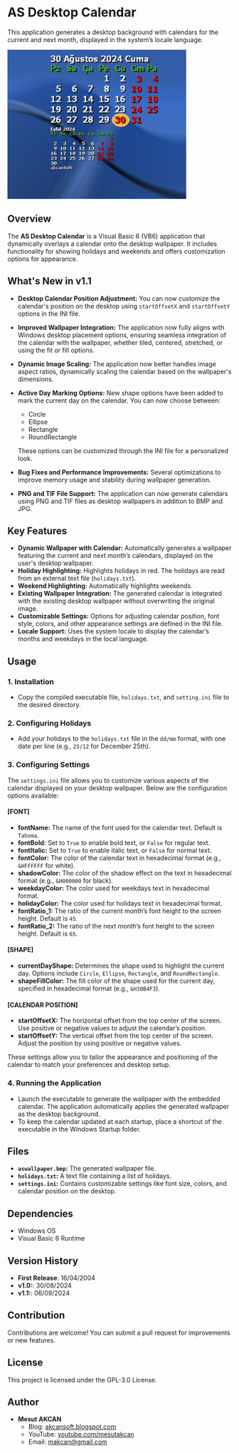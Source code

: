 # AS Desktop Calendar

This application generates a desktop background with calendars for the current and next month, displayed in the system’s locale language.

![Screenshot](https://github.com/akcansoft/Desktop-Calendar/blob/main/ss-1.jpg)

## Overview

The **AS Desktop Calendar** is a Visual Basic 6 (VB6) application that dynamically overlays a calendar onto the desktop wallpaper. It includes functionality for showing holidays and weekends and offers customization options for appearance.

## What's New in v1.1

- **Desktop Calendar Position Adjustment:** You can now customize the calendar's position on the desktop using `startOffsetX` and `startOffsetY` options in the INI file.
- **Improved Wallpaper Integration:** The application now fully aligns with Windows desktop placement options, ensuring seamless integration of the calendar with the wallpaper, whether tiled, centered, stretched, or using the fit or fill options.
- **Dynamic Image Scaling:** The application now better handles image aspect ratios, dynamically scaling the calendar based on the wallpaper's dimensions.
- **Active Day Marking Options:** New shape options have been added to mark the current day on the calendar. You can now choose between:
  - Circle
  - Ellipse
  - Rectangle
  - RoundRectangle
 
  These options can be customized through the INI file for a personalized look.
- **Bug Fixes and Performance Improvements:** Several optimizations to improve memory usage and stability during wallpaper generation.
- **PNG and TIF File Support:** The application can now generate calendars using PNG and TIF files as desktop wallpapers in addition to BMP and JPG.

## Key Features

- **Dynamic Wallpaper with Calendar:** Automatically generates a wallpaper featuring the current and next month’s calendars, displayed on the user's desktop wallpaper.
- **Holiday Highlighting:** Highlights holidays in red. The holidays are read from an external text file (`holidays.txt`).
- **Weekend Highlighting:** Automatically highlights weekends.
- **Existing Wallpaper Integration:** The generated calendar is integrated with the existing desktop wallpaper without overwriting the original image.
- **Customizable Settings:** Options for adjusting calendar position, font style, colors, and other appearance settings are defined in the INI file.
- **Locale Support:** Uses the system locale to display the calendar’s months and weekdays in the local language.

## Usage

### 1. Installation
- Copy the compiled executable file, `holidays.txt`, and  `setting.ini` file to the desired directory.

### 2. Configuring Holidays
- Add your holidays to the `holidays.txt` file in the `dd/mm` format, with one date per line (e.g., `25/12` for December 25th).

### 3. Configuring Settings

The `settings.ini` file allows you to customize various aspects of the calendar displayed on your desktop wallpaper. Below are the configuration options available:

#### [FONT]
- **fontName:** The name of the font used for the calendar text. Default is `Tahoma`.
- **fontBold:** Set to `True` to enable bold text, or `False` for regular text.
- **fontItalic:** Set to `True` to enable italic text, or `False` for normal text.
- **fontColor:** The color of the calendar text in hexadecimal format (e.g., `&HFFFFFF` for white).
- **shadowColor:** The color of the shadow effect on the text in hexadecimal format (e.g., `&H000000` for black).
- **weekdayColor:** The color used for weekdays text in hexadecimal format.
- **holidayColor:** The color used for holidays text in hexadecimal format.
- **fontRatio_1:** The ratio of the current month’s font height to the screen height. Default is `45`.
- **fontRatio_2:** The ratio of the next month’s font height to the screen height. Default is `65`.

#### [SHAPE]
- **currentDayShape:** Determines the shape used to highlight the current day. Options include `Circle`, `Ellipse`, `Rectangle`, and `RoundRectangle`.
- **shapeFillColor:** The fill color of the shape used for the current day, specified in hexadecimal format (e.g., `&H30B4F3`).

#### [CALENDAR POSITION]
- **startOffsetX:** The horizontal offset from the top center of the screen. Use positive or negative values to adjust the calendar’s position.
- **startOffsetY:** The vertical offset from the top center of the screen. Adjust the position by using positive or negative values.

These settings allow you to tailor the appearance and positioning of the calendar to match your preferences and desktop setup.


### 4. Running the Application
- Launch the executable to generate the wallpaper with the embedded calendar. The application automatically applies the generated wallpaper as the desktop background.
- To keep the calendar updated at each startup, place a shortcut of the executable in the Windows Startup folder.

## Files

- **`aswallpaper.bmp`:** The generated wallpaper file.
- **`holidays.txt`:** A text file containing a list of holidays.
- **`settings.ini`:** Contains customizable settings like font size, colors, and calendar position on the desktop.

## Dependencies

- Windows OS
- Visual Basic 6 Runtime

## Version History

- **First Release**: 16/04/2004
- **v1.0:**: 30/08/2024
- **v1.1:**: 06/09/2024
  
## Contribution

Contributions are welcome! You can submit a pull request for improvements or new features.

## License

This project is licensed under the GPL-3.0 License.

## Author

- **Mesut AKCAN**
  - Blog: [akcansoft.blogspot.com](http://akcansoft.blogspot.com)
  - YouTube: [youtube.com/mesutakcan](http://youtube.com/mesutakcan)
  - Email: [makcan@gmail.com](mailto:makcan@gmail.com)
